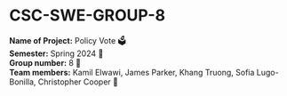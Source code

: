 # CSC-SWE-GROUP-8

**Name of Project:** Policy Vote 🗳️  
**Semester:** Spring 2024 💐  
**Group number:** 8 💪  
**Team members:** Kamil Elwawi, James Parker, Khang Truong, Sofia Lugo-Bonilla, Christopher Cooper 📱  
